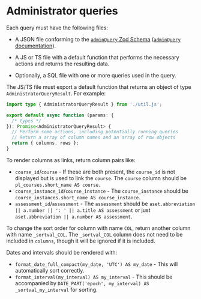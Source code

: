 # Administrator queries

Each query must have the following files:

- A JSON file conforming to the [`adminQuery` Zod Schema](../schemas/adminQuery.ts) ([`adminQuery` documentation](https://prairielearn.readthedocs.io/en/latest/schemas/adminQuery/)).

- A JS or TS file with a default function that performs the necessary actions and returns the resulting data.
- Optionally, a SQL file with one or more queries used in the query.

The JS/TS file must export a default function that returns an object of type `AdministratorQueryResult`. For example:

```ts
import type { AdministratorQueryResult } from './util.js';

export default async function (params: {
  /* types */
}): Promise<AdministratorQueryResult> {
  // Perform some actions, including potentially running queries
  // Return a array of column names and an array of row objects
  return { columns, rows };
}
```

To render columns as links, return column pairs like:

- `course_id`/`course` - If these are both present, the `course_id` is not displayed but is used to link the `course`. The `course` column should be `pl_courses.short_name AS course`.
- `course_instance_id`/`course_instance` - The `course_instance` should be `course_instances.short_name AS course_instance`.
- `assessment_id`/`assessment` - The `assessment` should be `aset.abbreviation || a.number || ': ' || a.title AS assessment` or just `aset.abbreviation || a.number AS assessment`.

To change the sort order for column with name `COL`, return another column with name `_sortval_COL`. The `_sortval_COL` column does not need to be included in `columns`, though it will be ignored if it is included.

Dates and intervals should be rendered with:

- `format_date_full_compact(my_date, 'UTC') AS my_date` - This will automatically sort correctly.
- `format_interval(my_interval) AS my_interval` - This should be accompanied by `DATE_PART('epoch', my_interval) AS _sortval_my_interval` for sorting.
